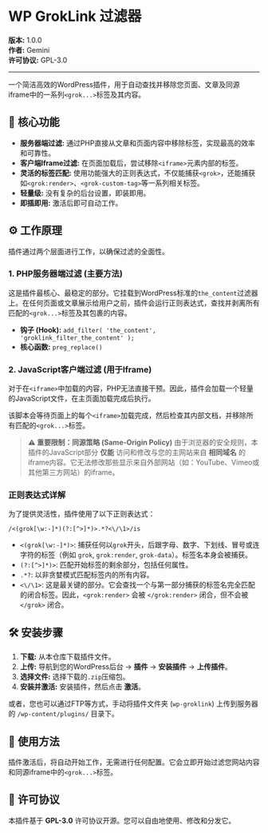 # WP GrokLink 过滤器

**版本:** 1.0.0  
**作者:** Gemini  
**许可协议:** GPL-3.0

---

一个简洁高效的WordPress插件，用于自动查找并移除您页面、文章及同源iframe中的一系列`<grok...>`标签及其内容。

## 🌟 核心功能

- **服务器端过滤:** 通过PHP直接从文章和页面内容中移除标签，实现最高的效率和可靠性。
- **客户端Iframe过滤:** 在页面加载后，尝试移除`<iframe>`元素内部的标签。
- **灵活的标签匹配:** 使用功能强大的正则表达式，不仅能捕获`<grok>`，还能捕获如`<grok:render>`、`<grok-custom-tag>`等一系列相关标签。
- **轻量级:** 没有复杂的后台设置，即装即用。
- **即插即用:** 激活后即可自动工作。

## ⚙️ 工作原理

插件通过两个层面进行工作，以确保过滤的全面性。

### 1. PHP服务器端过滤 (主要方法)

这是插件最核心、最稳定的部分。它挂载到WordPress标准的`the_content`过滤器上。在任何页面或文章展示给用户之前，插件会运行正则表达式，查找并剥离所有匹配的`<grok...>`标签及其包裹的内容。

- **钩子 (Hook):** `add_filter( 'the_content', 'groklink_filter_the_content' );`
- **核心函数:** `preg_replace()`

### 2. JavaScript客户端过滤 (用于Iframe)

对于在`<iframe>`中加载的内容，PHP无法直接干预。因此，插件会加载一个轻量的JavaScript文件，在主页面加载完成后执行。

该脚本会等待页面上的每个`<iframe>`加载完成，然后检查其内部文档，并移除所有匹配的`<grok...>`标签。

> **⚠️ 重要限制：同源策略 (Same-Origin Policy)**
> 由于浏览器的安全规则，本插件的JavaScript部分 **仅能** 访问和修改与您的主网站来自 **相同域名** 的iframe内容。它无法修改那些显示来自外部网站（如：YouTube、Vimeo或其他第三方网站）的iframe。

### 正则表达式详解

为了提供灵活性，插件使用了以下正则表达式：

```regex
/<(grok[\w:-]*)(?:[^>]*)>.*?<\/\1>/is
```

- `<(grok[\w:-]*)>`: 捕获任何以`grok`开头，后跟字母、数字、下划线、冒号或连字符的标签（例如 `grok`, `grok:render`, `grok-data`）。标签名本身会被捕获。
- `(?:[^>]*)>`: 匹配开始标签的剩余部分，包括任何属性。
- `.*?`: 以非贪婪模式匹配标签内的所有内容。
- `<\/\1>`: 这是最关键的部分。它会查找一个与第一部分捕获的标签名完全匹配的闭合标签。因此，`<grok:render>` 会被 `</grok:render>` 闭合，但不会被 `</grok>` 闭合。

## 🛠️ 安装步骤

1.  **下载:** 从本仓库下载插件文件。
2.  **上传:** 导航到您的WordPress后台 -> **插件** -> **安装插件** -> **上传插件**。
3.  **选择文件:** 选择下载的`.zip`压缩包。
4.  **安装并激活:** 安装插件，然后点击 **激活**。

或者，您也可以通过FTP等方式，手动将插件文件夹 (`wp-groklink`) 上传到服务器的 `/wp-content/plugins/` 目录下。

## 🚀 使用方法

插件激活后，将自动开始工作，无需进行任何配置。它会立即开始过滤您网站内容和同源iframe中的`<grok...>`标签。

## 📜 许可协议

本插件基于 **GPL-3.0** 许可协议开源。您可以自由地使用、修改和分发它。